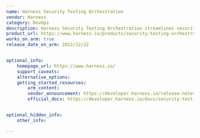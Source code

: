 ```yaml
---
name: Harness Security Testing Orchestration
vendor: Harness
category: DevOps
description: Harness Security Testing Orchestration streamlines security testing by automating workflows, integrating diverse testing tools, and providing comprehensive risk insights to enhance application security efficiently.
product_url: https://www.harness.io/products/security-testing-orchestration
works_on_arm: true
release_date_on_arm: 2022/12/22


optional_info:
    homepage_url: https://www.harness.io/
    support_caveats:
    alternative_options:
    getting_started_resources:
        arm_content: 
        vendor_announcement: https://developer.harness.io/release-notes/security-testing-orchestration#december-11-2022
        official_docs: https://developer.harness.io/docs/security-testing-orchestration/get-started/onboarding-guide


optional_hidden_info:
    other_info: 

---
```

